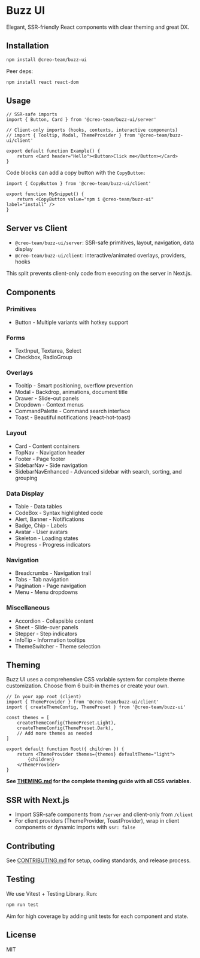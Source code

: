 # Buzz UI

Elegant, SSR-friendly React components with clear theming and great DX.

## Installation

```bash
npm install @creo-team/buzz-ui
```

Peer deps:

```bash
npm install react react-dom
```

## Usage

```tsx
// SSR-safe imports
import { Button, Card } from '@creo-team/buzz-ui/server'

// Client-only imports (hooks, contexts, interactive components)
// import { Tooltip, Modal, ThemeProvider } from '@creo-team/buzz-ui/client'

export default function Example() {
	return <Card header="Hello"><Button>Click me</Button></Card>
}
```

Code blocks can add a copy button with the `CopyButton`:

```tsx
import { CopyButton } from '@creo-team/buzz-ui/client'

export function MySnippet() {
	return <CopyButton value="npm i @creo-team/buzz-ui" label="install" />
}
```

## Server vs Client

- `@creo-team/buzz-ui/server`: SSR-safe primitives, layout, navigation, data display
- `@creo-team/buzz-ui/client`: interactive/animated overlays, providers, hooks

This split prevents client-only code from executing on the server in Next.js.

## Components

### Primitives
- Button - Multiple variants with hotkey support

### Forms
- TextInput, Textarea, Select
- Checkbox, RadioGroup

### Overlays
- Tooltip - Smart positioning, overflow prevention
- Modal - Backdrop, animations, document title
- Drawer - Slide-out panels
- Dropdown - Context menus
- CommandPalette - Command search interface
- Toast - Beautiful notifications (react-hot-toast)

### Layout
- Card - Content containers
- TopNav - Navigation header
- Footer - Page footer
- SidebarNav - Side navigation
- SidebarNavEnhanced - Advanced sidebar with search, sorting, and grouping

### Data Display
- Table - Data tables
- CodeBox - Syntax highlighted code
- Alert, Banner - Notifications
- Badge, Chip - Labels
- Avatar - User avatars
- Skeleton - Loading states
- Progress - Progress indicators

### Navigation
- Breadcrumbs - Navigation trail
- Tabs - Tab navigation
- Pagination - Page navigation
- Menu - Menu dropdowns

### Miscellaneous
- Accordion - Collapsible content
- Sheet - Slide-over panels
- Stepper - Step indicators
- InfoTip - Information tooltips
- ThemeSwitcher - Theme selection

## Theming

Buzz UI uses a comprehensive CSS variable system for complete theme customization. Choose from 6 built-in themes or create your own.

```tsx
// In your app root (client)
import { ThemeProvider } from '@creo-team/buzz-ui/client'
import { createThemeConfig, ThemePreset } from '@creo-team/buzz-ui'

const themes = [
	createThemeConfig(ThemePreset.Light),
	createThemeConfig(ThemePreset.Dark),
	// Add more themes as needed
]

export default function Root({ children }) {
	return <ThemeProvider themes={themes} defaultTheme="light">
		{children}
	</ThemeProvider>
}
```

**See [THEMING.md](./THEMING.md) for the complete theming guide with all CSS variables.**

## SSR with Next.js

- Import SSR-safe components from `/server` and client-only from `/client`
- For client providers (ThemeProvider, ToastProvider), wrap in client components or dynamic imports with `ssr: false`

## Contributing

See [CONTRIBUTING.md](./CONTRIBUTING.md) for setup, coding standards, and release process.

## Testing

We use Vitest + Testing Library. Run:

```bash
npm run test
```

Aim for high coverage by adding unit tests for each component and state.

## License

MIT
